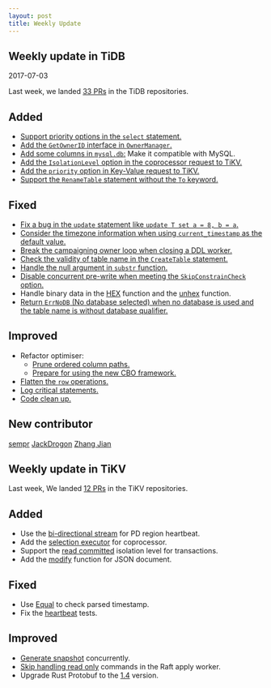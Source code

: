 ```yaml
---
layout: post
title: Weekly Update
---
```

## Weekly update in TiDB
2017-07-03

Last week, we landed [33 PRs](https://github.com/pingcap/tidb/pulls?utf8=%E2%9C%93&q=is%3Apr%20is%3Amerged%20merged%3A2017-06-26..2017-07-02%20) in the TiDB repositories.

## Added
* [Support priority options in the `select` statement.](https://github.com/pingcap/tidb/pull/3466)
* [Add the `GetOwnerID` interface in `OwnerManager`.](https://github.com/pingcap/tidb/pull/3525)
* [Add some columns in `mysql.db`:](https://github.com/pingcap/tidb/pull/3532) Make it compatible with MySQL.
* [Add the `IsolationLevel` option in the coprocessor request to TiKV.](https://github.com/pingcap/tidb/pull/3535)
* [Add the `priority` option in Key-Value request to TiKV.](https://github.com/pingcap/tidb/pull/3547)
* [Support the `RenameTable` statement without the `To` keyword.](https://github.com/pingcap/tidb/pull/3552)

## Fixed
* [Fix a bug in the `update` statement like `update T set a = 8, b = a`.](https://github.com/pingcap/tidb/pull/3531) 
* [Consider the timezone information when using `current_timestamp` as the default value.](https://github.com/pingcap/tidb/pull/3544)
* [Break the campaigning owner loop when closing a DDL worker.](https://github.com/pingcap/tidb/pull/3553)
* [Check the validity of table name in the `CreateTable` statement.](https://github.com/pingcap/tidb/pull/3554)
* [Handle the null argument in `substr` function.](https://github.com/pingcap/tidb/pull/3555)
* [Disable concurrent pre-write when meeting the `SkipConstrainCheck` option.](https://github.com/pingcap/tidb/pull/3561)
* Handle binary data in the [HEX](https://github.com/pingcap/tidb/pull/3567) function and the [unhex](https://github.com/pingcap/tidb/pull/3569) function.
* [Return `ErrNoDB` (No database selected) when no database is used and the table name is without database qualifier.](https://github.com/pingcap/tidb/pull/3572)

## Improved
* Refactor optimiser:
  - [Prune ordered column paths.](https://github.com/pingcap/tidb/pull/3473)
  - [Prepare for using the new CBO framework.](https://github.com/pingcap/tidb/pull/3577)
* [Flatten the `row` operations.](https://github.com/pingcap/tidb/pull/3528)
* [Log critical statements.](https://github.com/pingcap/tidb/pull/3557)
* [Code clean up.](https://github.com/pingcap/tidb/pull/3564)


## New contributor

[sempr](https://github.com/sempr)
[JackDrogon](https://github.com/JackDrogon)
[Zhang Jian](https://github.com/zz-jason)

## Weekly update in TiKV

Last week, We landed [12 PRs](https://github.com/search?utf8=%E2%9C%93&q=repo%3Apingcap%2Ftikv+repo%3Apingcap%2Fpd+is%3Apr+is%3Amerged+merged%3A2017-06-25..2017-07-01&type=Issues) in the TiKV repositories.

## Added

* Use the [bi-directional stream](https://github.com/pingcap/tikv/pull/1888) for PD region heartbeat.
* Add the [selection executor](https://github.com/pingcap/tikv/pull/1914) for coprocessor.
* Support the [read committed](https://github.com/pingcap/tikv/pull/1958) isolation level for transactions.
* Add the [modify](https://github.com/pingcap/tikv/pull/1964) function for JSON document.

## Fixed

* Use [Equal](https://github.com/pingcap/pd/pull/666) to check parsed timestamp.
* Fix the [heartbeat](https://github.com/pingcap/pd/pull/663) tests.

## Improved

* [Generate snapshot](https://github.com/pingcap/tikv/pull/1963) concurrently.
* [Skip handling read only](https://github.com/pingcap/tikv/pull/1966) commands in the Raft apply worker.
* Upgrade Rust Protobuf to the [1.4](https://github.com/pingcap/tikv/pull/1969) version.